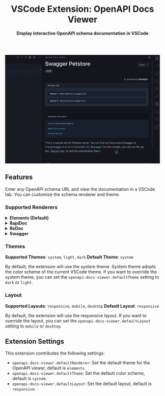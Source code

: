 <div align="center">
  <h1> VSCode Extension: OpenAPI Docs Viewer</h1>
  <strong>Display interactive OpenAPI schema documentation in VSCode</strong>
</div>

<br /><br />

![Overview](docs/images/overview.gif)

## Features

Enter any OpenAPI schema URL and view the documentation in a VSCode tab. You can customize the schema renderer and theme.

### Supported Renderers

<details>
  <summary><strong>Elements (Default)</strong></summary>

  Build beautiful, interactive API Docs with embeddable React or Web Components, powered by OpenAPI and Markdown.
  https://github.com/stoplightio/elements

  **Preview**
  <table>
    <tr>
      <td><strong>Theme</strong></td>
      <td><strong>Layout: Mobile</strong></td>
      <td><strong>Layout: Desktop</storng></td>
    </tr>
    <tr>
      <td>Dark</td>
      <td><img src="docs/images/theme-elements-dark-small.png" alt="Elements Dark Theme: Small" width="300"/></td>
      <td><img src="docs/images/theme-elements-dark-large.png" alt="Elements Dark Theme: Large" width="600"/></td>
    </tr>
    <tr>
      <td>Light</td>
      <td><img src="docs/images/theme-elements-light-small.png" alt="Elements Light Theme: Small" width="300"/></td>
      <td><img src="docs/images/theme-elements-light-large.png" alt="Elements Light Theme: Large" width="600"/></td>
    </tr>
  </table>
</details>
<details>
  <summary><strong>RapiDoc</strong></summary>

  Custom Element for Open-API spec viewing
  https://github.com/rapi-doc/RapiDoc

  **Preview**
  <table>
    <tr>
      <td><strong>Theme</strong></td>
      <td><strong>Layout: Mobile</strong></td>
      <td><strong>Layout: Desktop</storng></td>
    </tr>
    <tr>
      <td>Dark</td>
      <td><img src="docs/images/theme-rapidoc-dark-small.png" alt="RapiDoc Dark Theme: Small" width="300"/></td>
      <td><img src="docs/images/theme-rapidoc-dark-large.png" alt="RapiDoc Dark Theme: Large" width="600"/></td>
    </tr>
    <tr>
      <td>Light</td>
      <td><img src="docs/images/theme-rapidoc-light-small.png" alt="RapiDoc Light Theme: Small" width="300"/></td>
      <td><img src="docs/images/theme-rapidoc-light-large.png" alt="RapiDoc Light Theme: Large" width="600"/></td>
    </tr>
  </table>
</details>
<details>
  <summary><strong>ReDoc</strong></summary>

  OpenAPI/Swagger-generated API Reference Documentation
  https://github.com/Redocly/redoc

  **Preview**
  <table>
    <tr>
      <td><strong>Theme</strong></td>
      <td><strong>Layout: Mobile</strong></td>
      <td><strong>Layout: Desktop</storng></td>
    </tr>
    <tr>
      <td>Dark</td>
      <td><img src="docs/images/theme-redoc-dark-small.png" alt="Redoc Dark Theme: Small" width="300"/></td>
      <td><img src="docs/images/theme-redoc-dark-large.png" alt="Redoc Dark Theme: Large" width="600"/></td>
    </tr>
    <tr>
      <td>Light</td>
      <td><img src="docs/images/theme-redoc-light-small.png" alt="Redoc Light Theme: Small" width="300"/></td>
      <td><img src="docs/images/theme-redoc-light-large.png" alt="Redoc Light Theme: Large" width="600"/></td>
    </tr>
  </table>
</details>
<details>
  <summary><strong>Swagger</strong></summary>

  Swagger UI is a collection of HTML, JavaScript, and CSS assets that dynamically generate beautiful documentation from a Swagger-compliant API.
  https://github.com/swagger-api/swagger-ui

  **Preview**
  <table>
    <tr>
      <td><strong>Theme</strong></td>
      <td><strong>Layout: Mobile</strong></td>
      <td><strong>Layout: Desktop</storng></td>
    </tr>
    <tr>
      <td>Dark</td>
      <td><img src="docs/images/theme-swagger-dark-small.png" alt="Swagger Dark Theme: Small" width="300"/></td>
      <td><img src="docs/images/theme-swagger-dark-large.png" alt="Swagger Dark Theme: Large" width="600"/></td>
    </tr>
    <tr>
      <td>Light</td>
      <td><img src="docs/images/theme-swagger-light-small.png" alt="Swagger Light Theme: Small" width="300"/></td>
      <td><img src="docs/images/theme-swagger-light-large.png" alt="Swagger Light Theme: Large" width="600"/></td>
    </tr>
  </table>
</details>

### Themes

**Supported Themes**: `system`, `light`, `dark`
**Default Theme**: `system`

By default, the extension will use the system theme. System theme adopts the color scheme of the current VSCode theme. If you want to override the system theme, you can set the `openapi-docs-viewer.defaultTheme` setting to `dark` or `light`.

### Layout

**Supported Layouts**: `responsive`, `mobile`, `desktop`
**Default Layout**: `responsive`

By default, the extension will use the responsive layout. If you want to override the layout, you can set the `openapi-docs-viewer.defaultLayout` setting to `mobile` or `desktop`.

## Extension Settings

This extension contributes the following settings:

* `openapi-docs-viewer.defaultRenderer`: Set the default theme for the OpenAPI viewer, default is `elements`.
* `openapi-docs-viewer.defaultTheme`: Set the default color scheme, default is `system`.
* `openapi-docs-viewer.defaultLayout`: Set the default layout, default is `responsive`.
